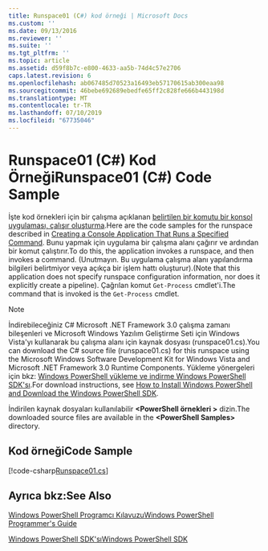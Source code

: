 ```yaml
---
title: Runspace01 (C#) kod örneği | Microsoft Docs
ms.custom: ''
ms.date: 09/13/2016
ms.reviewer: ''
ms.suite: ''
ms.tgt_pltfrm: ''
ms.topic: article
ms.assetid: d59f8b7c-e800-4633-aa5b-74d4c57e2706
caps.latest.revision: 6
ms.openlocfilehash: ab067485d70523a16493eb57170615ab300eaa98
ms.sourcegitcommit: 46bebe692689ebedfe65ff2c828fe666b443198d
ms.translationtype: MT
ms.contentlocale: tr-TR
ms.lasthandoff: 07/10/2019
ms.locfileid: "67735046"
---
```

# <a name="runspace01-c-code-sample"></a><span data-ttu-id="c8db8-102">Runspace01 (C#) Kod Örneği</span><span class="sxs-lookup"><span data-stu-id="c8db8-102">Runspace01 (C#) Code Sample</span></span>

<span data-ttu-id="c8db8-103">İşte kod örnekleri için bir çalışma açıklanan [belirtilen bir komutu bir konsol uygulaması, çalışır oluşturma](/dotnet/csharp/programming-guide/inside-a-program/hello-world-your-first-program).</span><span class="sxs-lookup"><span data-stu-id="c8db8-103">Here are the code samples for the runspace described in [Creating a Console Application That Runs a Specified Command](/dotnet/csharp/programming-guide/inside-a-program/hello-world-your-first-program).</span></span> <span data-ttu-id="c8db8-104">Bunu yapmak için uygulama bir çalışma alanı çağırır ve ardından bir komut çalıştırır.</span><span class="sxs-lookup"><span data-stu-id="c8db8-104">To do this, the application invokes a runspace, and then invokes a command.</span></span> <span data-ttu-id="c8db8-105">(Unutmayın. Bu uygulama çalışma alanı yapılandırma bilgileri belirtmiyor veya açıkça bir işlem hattı oluşturur).</span><span class="sxs-lookup"><span data-stu-id="c8db8-105">(Note that this application does not specify runspace configuration information, nor does it explicitly create a pipeline).</span></span> <span data-ttu-id="c8db8-106">Çağrılan komut `Get-Process` cmdlet'i.</span><span class="sxs-lookup"><span data-stu-id="c8db8-106">The command that is invoked is the `Get-Process` cmdlet.</span></span>

> [!NOTE]
> <span data-ttu-id="c8db8-107">İndirebileceğiniz C# Microsoft .NET Framework 3.0 çalışma zamanı bileşenleri ve Microsoft Windows Yazılım Geliştirme Seti için Windows Vista'yı kullanarak bu çalışma alanı için kaynak dosyası (runspace01.cs).</span><span class="sxs-lookup"><span data-stu-id="c8db8-107">You can download the C# source file (runspace01.cs) for this runspace using the Microsoft Windows Software Development Kit for Windows Vista and Microsoft .NET Framework 3.0 Runtime Components.</span></span> <span data-ttu-id="c8db8-108">Yükleme yönergeleri için bkz: [Windows PowerShell yükleme ve indirme Windows PowerShell SDK'sı](/powershell/developer/installing-the-windows-powershell-sdk).</span><span class="sxs-lookup"><span data-stu-id="c8db8-108">For download instructions, see [How to Install Windows PowerShell and Download the Windows PowerShell SDK](/powershell/developer/installing-the-windows-powershell-sdk).</span></span>
>
> <span data-ttu-id="c8db8-109">İndirilen kaynak dosyaları kullanılabilir  **\<PowerShell örnekleri >** dizin.</span><span class="sxs-lookup"><span data-stu-id="c8db8-109">The downloaded source files are available in the **\<PowerShell Samples>** directory.</span></span>

## <a name="code-sample"></a><span data-ttu-id="c8db8-110">Kod örneği</span><span class="sxs-lookup"><span data-stu-id="c8db8-110">Code Sample</span></span>

[!code-csharp[Runspace01.cs](../../powershell-sdk-samples/SDK-2.0/csharp/Runspace01/Runspace01.cs#L11-L62 "Runspace01.cs")]

## <a name="see-also"></a><span data-ttu-id="c8db8-111">Ayrıca bkz:</span><span class="sxs-lookup"><span data-stu-id="c8db8-111">See Also</span></span>

[<span data-ttu-id="c8db8-112">Windows PowerShell Programcı Kılavuzu</span><span class="sxs-lookup"><span data-stu-id="c8db8-112">Windows PowerShell Programmer's Guide</span></span>](./windows-powershell-programmer-s-guide.md)

[<span data-ttu-id="c8db8-113">Windows PowerShell SDK'sı</span><span class="sxs-lookup"><span data-stu-id="c8db8-113">Windows PowerShell SDK</span></span>](../windows-powershell-reference.md)